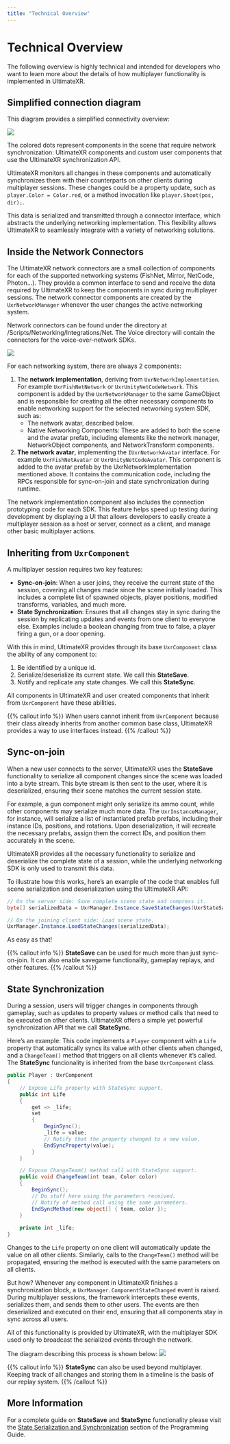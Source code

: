 ```yaml
---
title: "Technical Overview"
---
```


# Technical Overview

The following overview is highly technical and intended for developers who want to learn more about the details of how multiplayer functionality is implemented in UltimateXR.

## Simplified connection diagram

This diagram provides a simplified connectivity overview:

![](/docs/multiplayer/media/technical-overview/ConnectionDiagram.png)

The colored dots represent components in the scene that require network synchronization: UltimateXR components and custom user components that use the UltimateXR synchronization API.

UltimateXR monitors all changes in these components and automatically synchronizes them with their counterparts on other clients during multiplayer sessions. These changes could be a property update, such as `player.Color = Color.red`, or a method invocation like `player.Shoot(pos, dir);`.

This data is serialized and transmitted through a connector interface, which abstracts the underlying networking implementation. This flexibility allows UltimateXR to seamlessly integrate with a variety of networking solutions.

## Inside the Network Connectors

The UltimateXR network connectors are a small collection of components for each of the supported networking systems (FishNet, Mirror, NetCode, Photon...). They provide a common interface to send and receive the data required by UltimateXR to keep the components in sync during multiplayer sessions. The network connector components are created by the `UxrNetworkManager` whenever the user changes the active networking system.

Network connectors can be found under the directory at /Scripts/Networking/Integrations/Net. The Voice directory will contain the connectors for the voice-over-network SDKs.

![](/docs/multiplayer/media/technical-overview/Connectors.png)

For each networking system, there are always 2 components:
1) The **network implementation**, deriving from `UxrNetworkImplementation`. For example `UxrFishNetNetwork` or `UxrUnityNetCodeNetwork`. This component is added by the `UxrNetworkManager` to the same GameObject and is responsible for creating all the other necessary components to enable networking support for the selected networking system SDK, such as:
   - The network avatar, described below.
   - Native Networking Components: These are added to both the scene and the avatar prefab, including elements like the network manager, NetworkObject components, and NetworkTransform components.
2) **The network avatar**, implementing the `IUxrNetworkAvatar` interface. For example `UxrFishNetAvatar` or `UxrUnityNetCodeAvatar`. This component is added to the avatar prefab by the UxrNetworkImplementation mentioned above. It contains the communication code, including the RPCs responsible for sync-on-join and state synchronization during runtime.

The network implementation component also includes the connection prototyping code for each SDK. This feature helps speed up testing during development by displaying a UI that allows developers to easily create a multiplayer session as a host or server, connect as a client, and manage other basic multiplayer actions.

## Inheriting from `UxrComponent`

A multiplayer session requires two key features:

- **Sync-on-join**: When a user joins, they receive the current state of the session, covering all changes made since the scene initially loaded. This includes a complete list of spawned objects, player positions, modified transforms, variables, and much more.
- **State Synchronization**: Ensures that all changes stay in sync during the session by replicating updates and events from one client to everyone else. Examples include a boolean changing from true to false, a player firing a gun, or a door opening.

With this in mind, UltimateXR provides through its base `UxrComponent` class the ability of any component to:

1) Be identified by a unique id.
2) Serialize/deserialize its current state. We call this **StateSave**.
3) Notify and replicate any state changes. We call this **StateSync**.

All components in UltimateXR and user created components that inherit from `UxrComponent` have these abilities.

{{% callout info %}}
When users cannot inherit from `UxrComponent` because their class already inherits from another common base class, UltimateXR provides a way to use interfaces instead.
{{% /callout %}}

## Sync-on-join

When a new user connects to the server, UltimateXR uses the **StateSave** functionality to serialize all component changes since the scene was loaded into a byte stream. This byte stream is then sent to the user, where it is deserialized, ensuring their scene matches the current session state.

For example, a gun component might only serialize its ammo count, while other components may serialize much more data. The `UxrInstanceManager`, for instance, will serialize a list of instantiated prefab prefabs, including their instance IDs, positions, and rotations. Upon deserialization, it will recreate the necessary prefabs, assign them the correct IDs, and position them accurately in the scene.

UltimateXR provides all the necessary functionality to serialize and deserialize the complete state of a session, while the underlying networking SDK is only used to transmit this data.

To illustrate how this works, here’s an example of the code that enables full scene serialization and deserialization using the UltimateXR API:

```c#
// On the server side: Save complete scene state and compress it.
byte[] serializedData = UxrManager.Instance.SaveStateChanges(UxrStateSaveLevel.Complete, UxrSerializationFormat.BinaryGzip);

// On the joining client side: Load scene state.
UxrManager.Instance.LoadStateChanges(serializedData);
```

As easy as that!

{{% callout info %}}
**StateSave** can be used for much more than just sync-on-join. It can also enable savegame functionality, gameplay replays, and other features.
{{% /callout %}}

## State Synchronization

During a session, users will trigger changes in components through gameplay, such as updates to property values or method calls that need to be executed on other clients. UltimateXR offers a simple yet powerful synchronization API that we call **StateSync**.

Here’s an example: This code implements a `Player` component with a `Life` property that automatically syncs its value with other clients when changed, and a `ChangeTeam()` method that triggers on all clients whenever it’s called. The **StateSync** funcionality is inherited from the base `UxrComponent` class.

```c#
public Player : UxrComponent
{
    // Expose Life property with StateSync support.
    public int Life
    {
        get => _life;
        set
        {
            BeginSync();
            _life = value;
            // Notify that the property changed to a new value.
            EndSyncProperty(value);
        }
    }

    // Expose ChangeTeam() method call with StateSync support.
    public void ChangeTeam(int team, Color color)
    {
        BeginSync();
        // Do stuff here using the parameters received.		
        // Notify of method call using the same parameters.
        EndSyncMethod(new object[] { team, color });
    }
	
    private int _life;
}
```

Changes to the `Life` property on one client will automatically update the value on all other clients. Similarly, calls to the `ChangeTeam()` method will be propagated, ensuring the method is executed with the same parameters on all clients.

But how? Whenever any component in UltimateXR finishes a synchronization block, a `UxrManager.ComponentStateChanged` event is raised. During multiplayer sessions, the framework intercepts these events, serializes them, and sends them to other users. The events are then deserialized and executed on their end, ensuring that all components stay in sync across all users.

All of this functionality is provided by UltimateXR, with the multiplayer SDK used only to broadcast the serialized events through the network.

The diagram describing this process is shown below:
![](/docs/programming-guide/media/StateSyncDiagram.png)

{{% callout info %}}
**StateSync** can also be used beyond multiplayer. Keeping track of all changes and storing them in a timeline is the basis of our replay system.
{{% /callout %}}

## More Information

For a complete guide on **StateSave** and **StateSync** functionality please visit the [State Serialization and Synchronization](/docs/programming-guide/state-serialization-and-synchronization-introduction) section of the Programming Guide.
